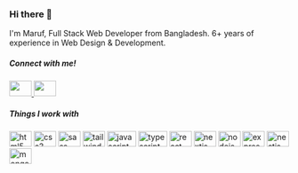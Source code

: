 ### Hi there 👋

I'm Maruf, Full Stack Web Developer from Bangladesh. 6+ years of experience in Web Design & Development.

##### Connect with me!

<div>
  <a href="https://www.linkedin.com/in/maruf-hossain-8472a6124/" target="_blank">
    <img src="https://raw.githubusercontent.com/maurodesouza/profile-readme-generator/master/src/assets/icons/social/linkedin/default.svg" width="40" height="28" />
  </a>
  <a href="mailto:maruf8500@gmail.com" target="_blank">
    <img src="https://raw.githubusercontent.com/maurodesouza/profile-readme-generator/master/src/assets/icons/social/gmail/default.svg" width="40" height="28" />
  </a>
</div>

##### Things I work with

<div align="left">
  <img src="https://cdn.jsdelivr.net/gh/devicons/devicon/icons/html5/html5-original.svg" height="28" width="40" alt="html5 logo"  />
  <img src="https://cdn.jsdelivr.net/gh/devicons/devicon/icons/css3/css3-original.svg" height="28" width="40" alt="css3 logo"  />
  <img src="https://cdn.jsdelivr.net/gh/devicons/devicon/icons/sass/sass-original.svg" height="28" width="40" alt="sass logo"  />
  <img src="https://cdn.jsdelivr.net/gh/devicons/devicon@latest/icons/tailwindcss/tailwindcss-original.svg" height="28" width="40" alt="tailwindcss logo" />
  <img src="https://cdn.jsdelivr.net/gh/devicons/devicon/icons/javascript/javascript-original.svg" height="28" width="52" alt="javascript logo"  />
  <img src="https://cdn.jsdelivr.net/gh/devicons/devicon/icons/typescript/typescript-original.svg" height="28" width="52" alt="typescript logo"  />
  <img src="https://cdn.jsdelivr.net/gh/devicons/devicon/icons/react/react-original.svg" height="28" width="40" alt="react logo"  />
  <img src="https://cdn.jsdelivr.net/gh/devicons/devicon/icons/nextjs/nextjs-original.svg" height="28" width="40" alt="nextjs logo"  />
  <img src="https://cdn.jsdelivr.net/gh/devicons/devicon/icons/nodejs/nodejs-original.svg" height="28" width="40" alt="nodejs logo"  />
  <img src="https://cdn.jsdelivr.net/gh/devicons/devicon/icons/express/express-original.svg" height="28" width="40" alt="express logo"  />
  <img src="https://cdn.jsdelivr.net/gh/devicons/devicon@latest/icons/nestjs/nestjs-original.svg" height="28" width="40" alt="nestjs logo" />
  <img src="https://cdn.jsdelivr.net/gh/devicons/devicon@latest/icons/mongodb/mongodb-original.svg" height="28" width="40" alt="mongodb logo" />
</div>
